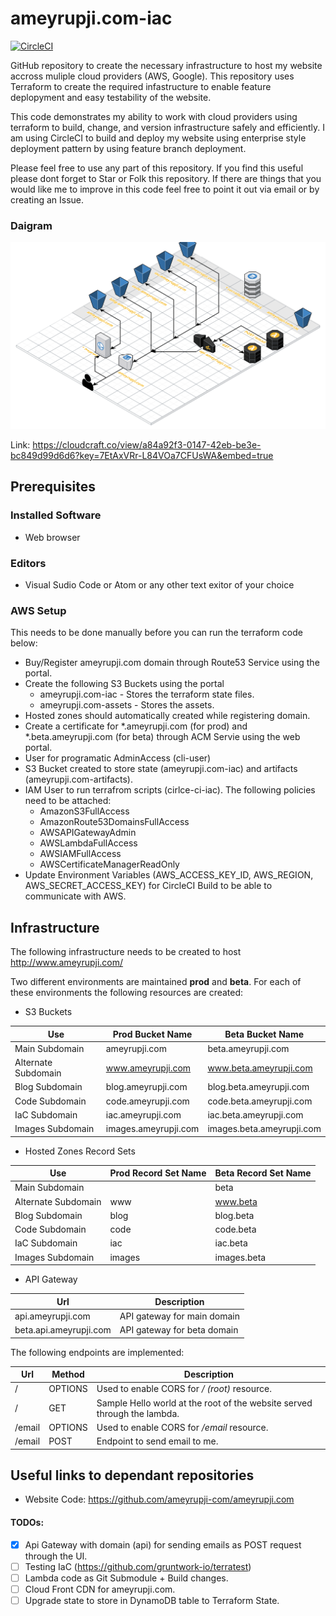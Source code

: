 # ameyrupji.com-iac

[![CircleCI](https://circleci.com/gh/ameyrupji-com/ameyrupji.com-iac.svg?style=svg)](https://circleci.com/gh/ameyrupji-com/ameyrupji.com-iac)

GitHub repository to create the necessary infrastructure to host my website accross muliple cloud providers (AWS, Google). This repository uses Terraform to create the required infastructure to enable feature deplopyment and easy testability of the website.

This code demonstrates my ability to work with cloud providers using terraform to build, change, and version infrastructure safely and efficiently. I am using CircleCI to build and deploy my website using enterprise style deployment pattern by using feature branch deployment. 

Please feel free to use any part of this repository. If you find this useful please dont forget to Star or Folk this repository. If there are things that you would like me to improve in this code feel free to point it out via email or by creating an Issue.  

### Daigram
![Infrastructure Diagram](/images/ameyrupji.com-blueprint.png)

Link:
https://cloudcraft.co/view/a84a92f3-0147-42eb-be3e-bc849d99d6d6?key=7EtAxVRr-L84VOa7CFUsWA&embed=true

## Prerequisites

### Installed Software 

- Web browser

### Editors 

- Visual Sudio Code or Atom or any other text exitor of your choice 

### AWS Setup 

This needs to be done manually before you can run the terraform code below:

- Buy/Register ameyrupji.com domain through Route53 Service using the portal.
- Create the following S3 Buckets using the portal
    - ameyrupji.com-iac - Stores the terraform state files.
    - ameyrupji.com-assets - Stores the assets.
- Hosted zones should automatically created while registering domain.
- Create a certificate for *.ameyrupji.com (for prod) and *.beta.ameyrupji.com (for beta) through ACM Servie using the web portal.
- User for programatic AdminAccess (cli-user)
- S3 Bucket created to store state (ameyrupji.com-iac) and artifacts (ameyrupji.com-artifacts).
- IAM User to run terrafrom scripts (cirlce-ci-iac). The following policies need to be attached:
    - AmazonS3FullAccess
    - AmazonRoute53DomainsFullAccess
    - AWSAPIGatewayAdmin
    - AWSLambdaFullAccess
    - AWSIAMFullAccess
    - AWSCertificateManagerReadOnly
- Update Environment Variables (AWS_ACCESS_KEY_ID, AWS_REGION, AWS_SECRET_ACCESS_KEY) for CircleCI Build to be able to communicate with AWS.

## Infrastructure

The following infrastructure needs to be created to host http://www.ameyrupji.com/

Two different environments are maintained **prod** and **beta**. For each of these environments the following resources are created:

- S3 Buckets

Use | Prod Bucket Name | Beta Bucket Name
--- | --- | --- 
Main Subdomain | ameyrupji.com | beta.ameyrupji.com
Alternate Subdomain | www.ameyrupji.com | www.beta.ameyrupji.com
Blog Subdomain | blog.ameyrupji.com | blog.beta.ameyrupji.com
Code Subdomain | code.ameyrupji.com | code.beta.ameyrupji.com
IaC Subdomain | iac.ameyrupji.com | iac.beta.ameyrupji.com
Images Subdomain | images.ameyrupji.com | images.beta.ameyrupji.com

- Hosted Zones Record Sets

Use | Prod Record Set Name | Beta Record Set Name
--- | --- | --- 
Main Subdomain |  | beta
Alternate Subdomain | www | www.beta
Blog Subdomain | blog | blog.beta
Code Subdomain | code | code.beta
IaC Subdomain | iac | iac.beta
Images Subdomain | images | images.beta

- API Gateway

Url | Description
--- | --- 
api.ameyrupji.com | API gateway for main domain 
beta.api.ameyrupji.com | API gateway for beta domain

The following endpoints are implemented:

Url | Method | Description
--- | --- | --- 
/ | OPTIONS | Used to enable CORS for _/ (root)_ resource.
/ | GET | Sample Hello world at the root of the website served through the lambda.
/email | OPTIONS | Used to enable CORS for _/email_ resource.
/email | POST | Endpoint to send email to me.


## Useful links to dependant repositories

- Website Code: https://github.com/ameyrupji-com/ameyrupji.com


#### TODOs:

- [x] Api Gateway with domain (api) for sending emails as POST request through the UI.
- [ ] Testing IaC (https://github.com/gruntwork-io/terratest)
- [ ] Lambda code as Git Submodule + Build changes.
- [ ] Cloud Front CDN for ameyrupji.com.
- [ ] Upgrade state to store in DynamoDB table to Terraform State.